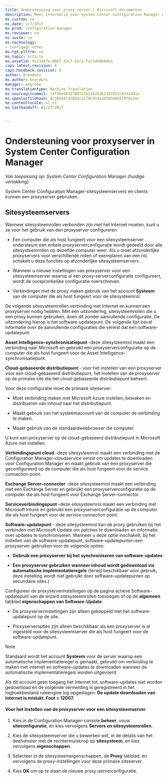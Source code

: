 ```yaml
---
title: Ondersteuning voor proxy server | Microsoft-documenten
description: Meer informatie over System Center Configuration Manager ondersteuning voor proxyservers die gebruikmaken van sitesysteemservers en clients.
ms.custom: na
ms.date: 2/7/2017
ms.prod: configuration-manager
ms.reviewer: na
ms.suite: na
ms.technology:
- configmgr-other
ms.tgt_pltfrm: na
ms.topic: article
ms.assetid: 9123a87a-0b6f-43c7-b5c2-fac5d09686b1
caps.latest.revision: 6
caps.handback.revision: 0
author: Brenduns
ms.author: brenduns
manager: angrobe
ms.translationtype: Machine Translation
ms.sourcegitcommit: c4f30e4839709722b216262b21d7b51c07d24d1e
ms.openlocfilehash: dc36be47310d2c2178c974a2b503d0b5f9f6e2ec
ms.contentlocale: nl-nl
ms.lasthandoff: 05/17/2017


---
```

# <a name="proxy-server-support-in-system-center-configuration-manager"></a>Ondersteuning voor proxyserver in System Center Configuration Manager

*Van toepassing op: System Center Configuration Manager (huidige vertakking)*

System Center Configuration Manager-sitesysteemservers en clients kunnen een proxyserver gebruiken.  

## <a name="site-system-servers"></a>Sitesysteemservers  
Wanneer sitesysteemrollen verbonden zijn met het Internet moeten, kunt u ze voor het gebruik van een proxyserver configureren.  

-   Een computer die als host fungeert voor een sitesysteemserver ondersteunt een enkele proxyserverconfiguratie wordt gedeeld door alle sitesysteemrollen op dezelfde computer weer. Als u moet afzonderlijke proxyservers voor verschillende rollen of exemplaren van een rol, schakelt u deze functies op afzonderlijke sitesysteemservers.  

-   Wanneer u nieuwe instellingen van proxyserver voor een sitesysteemserver waarop al een proxy-serverconfiguratie configureert, wordt de oorspronkelijke configuratie overschreven.  

-   Verbindingen met de proxy maken gebruik van het account **Systeem** van de computer die als host fungeert voor de sitesysteemrol.  

De volgende sitesysteemrollen verbinding met Internet en kunnen een proxyserver nodig hebben.  Met één uitzondering, sitesysteemrollen die u een proxy kunnen gebruiken, doen dit zonder aanvullende configuratie. De uitzondering hierop is het software-updatepunt. De volgende lijst bevat informatie over de aanvullende configuraties die vereist dat een software-updatepunt:  

**Asset Intelligence-synchronisatiepunt** -deze sitesysteemrol maakt een verbinding naar Microsoft en gebruikt een proxyserverconfiguratie op de computer die als host fungeert voor de Asset Intelligence-synchronisatiepunt.  

**Cloud-gebaseerde distributiepunt** - voor het instellen van een proxyserver voor een cloud-gebaseerd distributiepunt, het instellen van de proxyserver op de primaire site die het cloud-gebaseerde distributiepunt beheert.  

Voor deze configuratie moet de primaire siteserver:  

-   Moet verbinding maken met Microsoft Azure instellen, bewaken en distribueren van inhoud naar het distributiepunt.  

-   Maakt gebruik van het systeemaccount van de computer de verbinding te maken.  

-   Maakt gebruik van de standaardwebbrowser die computer.  

U kunt een proxyserver op de cloud-gebaseerd distributiepunt in Microsoft Azure niet instellen.  

**Verbindingspunt cloud** -deze sitesysteemrol maakt een verbinding met de Configuration Manager-cloudservice versie om updates te downloaden voor Configuration Manager en maakt gebruik van een proxyserver die geconfigureerd op de computer die als host fungeert voor de service connection point.  

**Exchange Server-connector** -deze sitesysteemrol maakt een verbinding met een Exchange Server en gebruikt een proxyserverconfiguratie op de computer die als host fungeert voor Exchange Server-connector.  

**Serviceverbindingspunt** -deze sitesysteemrol maakt een verbinding met Microsoft Intune en gebruikt een proxyserverconfiguratie op de computer die als host fungeert voor de service connection point.  

**Software-updatepunt** - deze sitesysteemrol kan de proxy gebruiken bij het verbinden met Microsoft Update om patches te downloaden en informatie over updates te synchroniseren. Wanneer u deze optie inschakelt, bij het instellen van de software-updatepunt, software-updatepunten een proxyserver gebruiken voor de volgende opties:  

-   **Gebruik een proxyserver bij het synchroniseren van software-updates**  

-   **Een proxyserver gebruiken wanneer inhoud wordt gedownload via automatische implementatieregels** (terwijl beschikbaar voor gebruik, deze instelling wordt niet gebruikt door software-updatepunten op secundaire sites.)  

Configureer de proxyserverinstellingen op de pagina actieve Software-updatepunt van de wizard sitesysteemrollen toevoegen of op de **algemeen** tabblad **eigenschappen van Software-Update**.  

-   De proxyserverinstellingen zijn alleen gekoppeld met het software-updatepunt op de site.  

-   Proxyserveropties zijn alleen beschikbaar als een proxyserver is al ingesteld voor de sitesysteemserver die als host fungeert voor de software-updatepunt.  

> [!NOTE]  
>  Standaard wordt het account **Systeem** voor de server waarop een automatische implementatieregel is gemaakt, gebruikt om verbinding te maken met internet en software-updates te downloaden wanneer de automatische implementatieregels worden uitgevoerd.  
>   
>  Als dit account geen toegang het Internet tot, software-updates niet worden gedownload en de volgende vermelding is geregistreerd in het logboekbestand ruleengine.log opgeslagen: **De update downloaden van internet is mislukt. Fout = 12007.**  

#### <a name="to-set-up-the-proxy-server-for-a-site-system-server"></a>Voor het instellen van de proxyserver voor een sitesysteemserver  

1.  Kies in de Configuration Manager-console **beheer**, vouw **siteconfiguratie**, en kies vervolgens **Servers en sitesysteemrollen**.  

2.  Kies de sitesysteemserver die u bewerken wilt, in de details van het deelvenster met de rechtermuisknop op **sitesysteem**, en kies vervolgens **eigenschappen**.  

3.  Selecteer in de sitesysteemeigenschappen, de **Proxy** tabblad, en vervolgens de proxy-instellingen voor deze primaire siteserver.  

4.  Kies **OK** om op te slaan de nieuwe proxy-serverconfiguratie.  

